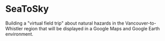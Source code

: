 # SeaToSky
Building a "virtual field trip" about natural hazards in the Vancouver-to-Whistler region that will be displayed in a Google Maps and Google Earth environment.
